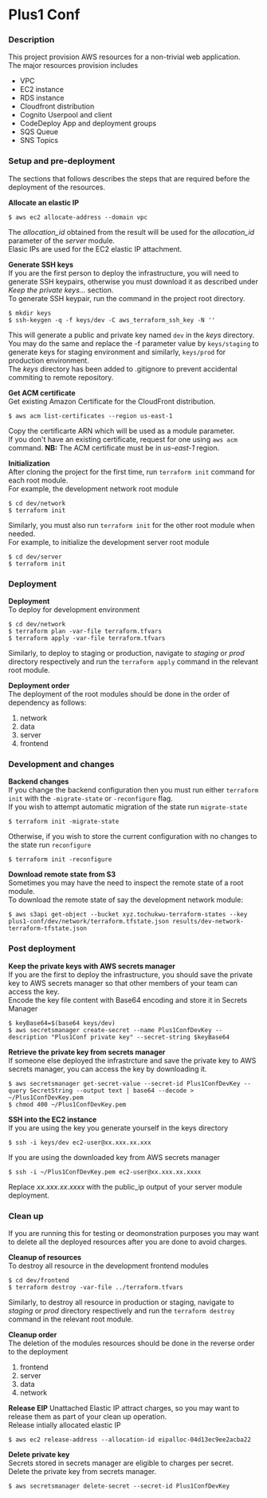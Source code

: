 # Plus1 Conf
### Description
This project provision AWS resources for a non-trivial web application.  
The major resources provision includes
* VPC
* EC2 instance
* RDS instance
* Cloudfront distribution
* Cognito Userpool and client
* CodeDeploy App and deployment groups
* SQS Queue
* SNS Topics

### Setup and pre-deployment
The sections that follows describes the steps that are required before the deployment of the resources.    

__Allocate an elastic IP__  
```
$ aws ec2 allocate-address --domain vpc
```  
The _allocation_id_ obtained from the result will be used for the _allocation_id_ parameter of the _server_ module.  
Elasic IPs are used for the EC2 elastic IP attachment.   

__Generate SSH keys__    
If you are the first person to deploy the infrastructure, you will need to generate SSH keypairs, otherwise you must download it as described under _Keep the private keys..._ section.   
To generate SSH keypair, run the command in the project root directory.  
```
$ mkdir keys
$ ssh-keygen -q -f keys/dev -C aws_terraform_ssh_key -N ''
```  
This will generate a public and private key named `dev` in the _keys_ directory.    
You may do the same and replace the -f parameter value by `keys/staging` to generate keys for staging environment and similarly, `keys/prod` for production environment.  
The _keys_ directory has been added to .gitignore to prevent accidental commiting to remote repository.  

__Get ACM certificate__  
Get existing Amazon Certificate for the CloudFront distribution.
```
$ aws acm list-certificates --region us-east-1
```
Copy the certificarte ARN which will be used as a module parameter.   
If you don't have an existing certificate, request for one using `aws acm` command.
__NB:__ The ACM certificate must be in _us-east-1_ region.

__Initialization__  
After cloning the project for the first time, run `terraform init` command for each root module.  
For example, the development network root module
```
$ cd dev/network
$ terraform init
```
Similarly, you must also run `terraform init` for the other root module when needed.   
For example, to initialize the development server root module
```
$ cd dev/server
$ terraform init
```  

### Deployment
__Deployment__   
To deploy for development environment
```
$ cd dev/network
$ terraform plan -var-file terraform.tfvars
$ terraform apply -var-file terraform.tfvars
```
Similarly, to deploy to staging or production, navigate to _staging_ or _prod_ directory respectively and run the `terraform apply` command in the relevant root module.  

__Deployment order__  
The deployment of the root modules should be done in the order of dependency as follows:  
1. network  
2. data
3. server
4. frontend  

### Development and changes
__Backend changes__  
If you change the backend configuration then you must run either `terraform init` with the  `-migrate-state` or `-reconfigure` flag.   
If you wish to attempt automatic migration of the state run `migrate-state`
```  
$ terraform init -migrate-state
```  
Otherwise, if you wish to store the current configuration with no changes to the state run `reconfigure`
```
$ terraform init -reconfigure
```

__Download remote state from S3__   
Sometimes you may have the need to inspect the remote state of a root module.  
To download the remote state of say the development network module:
```
$ aws s3api get-object --bucket xyz.tochukwu-terraform-states --key plus1-conf/dev/network/terraform.tfstate.json results/dev-network-terraform-tfstate.json
```

### Post deployment
__Keep the private keys with AWS secrets manager__   
If you are the first to deploy the infrastructure, you should save the private key to AWS secrets manager so that other members of your team can access the key.  
Encode the key file content with Base64 encoding and store it in Secrets Manager
```
$ keyBase64=$(base64 keys/dev)
$ aws secretsmanager create-secret --name Plus1ConfDevKey --description "Plus1Conf private key" --secret-string $keyBase64
```  

__Retrieve the private key from secrets manager__  
If someone else deployed the infrastrcture and save the private key to AWS secrets manager, you can access the key by downloading it.  
```
$ aws secretsmanager get-secret-value --secret-id Plus1ConfDevKey --query SecretString --output text | base64 --decode > ~/Plus1ConfDevKey.pem
$ chmod 400 ~/Plus1ConfDevKey.pem
```

__SSH into the EC2 instance__  
If you are using the key you generate yourself in the keys directory
```
$ ssh -i keys/dev ec2-user@xx.xxx.xx.xxx
```
If you are using the downloaded key from AWS secrets manager
```
$ ssh -i ~/Plus1ConfDevKey.pem ec2-user@xx.xxx.xx.xxxx
```  
Replace _xx.xxx.xx.xxxx_ with the public_ip output of your server module deployment.  

### Clean up  
If you are running this for testing or deomonstration purposes you may want to delete all the deployed resources after you are done to avoid charges.   

__Cleanup of resources__   
To destroy all resource in the development frontend modules
```
$ cd dev/frontend
$ terraform destroy -var-file ../terraform.tfvars
```  
Similarly, to destroy all resource in production or staging, navigate to _staging_ or _prod_ directory respectively and run the `terraform destroy` command in the relevant root module.    

__Cleanup order__   
The deletion of the modules resources should be done in the reverse order to the deployment
1. frontend
2. server
3. data
4. network

__Release EIP__
Unattached Elastic IP attract charges, so you may want to release them as part of your clean up operation.  
Release intially allocated elastic IP  
```
$ aws ec2 release-address --allocation-id eipalloc-04d13ec9ee2acba22
```  

__Delete private key__  
Secrets stored in secrets manager are eligible to charges per secret.  
Delete the private key from secrets manager.
```
$ aws secretsmanager delete-secret --secret-id Plus1ConfDevKey
```  
